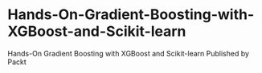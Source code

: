 # Hands-On-Gradient-Boosting-with-XGBoost-and-Scikit-learn
Hands-On Gradient Boosting with XGBoost and Scikit-learn Published by Packt
